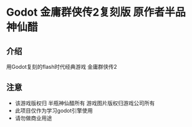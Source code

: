 # Godot 金庸群侠传2复刻版 原作者半品神仙醋

## 介绍
用Godot复刻的flash时代经典游戏 金庸群侠传2

## **注意**
* 该游戏版权归 半瓶神仙醋所有 游戏图片版权归游戏公司所有
* 此项目仅作为学习godot引擎使用
* 请勿做商业用途


